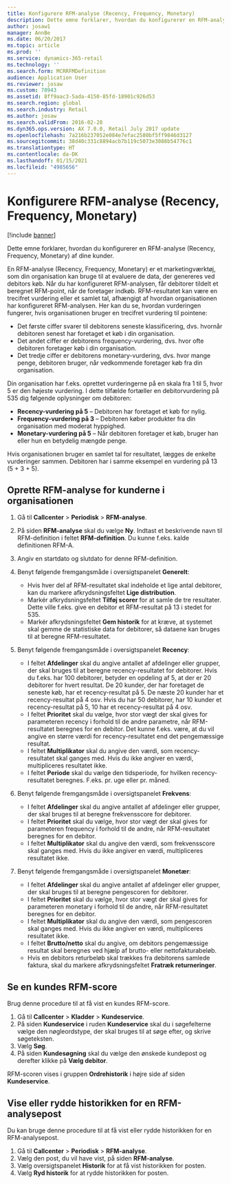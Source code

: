 ```yaml
---
title: Konfigurere RFM-analyse (Recency, Frequency, Monetary)
description: Dette emne forklarer, hvordan du konfigurerer en RFM-analyse (Recency, Frequency, Monetary) af dine kunder.
author: josaw1
manager: AnnBe
ms.date: 06/20/2017
ms.topic: article
ms.prod: ''
ms.service: dynamics-365-retail
ms.technology: ''
ms.search.form: MCRRFMDefinition
audience: Application User
ms.reviewer: josaw
ms.custom: 78943
ms.assetid: 8ff9aac3-5ada-4150-85fd-18901c926d53
ms.search.region: global
ms.search.industry: Retail
ms.author: josaw
ms.search.validFrom: 2016-02-28
ms.dyn365.ops.version: AX 7.0.0, Retail July 2017 update
ms.openlocfilehash: 7a216b237052e084e7efac2580bf5ff9846d3127
ms.sourcegitcommit: 38d40c331c8894acb7b119c5073e3088b54776c1
ms.translationtype: HT
ms.contentlocale: da-DK
ms.lasthandoff: 01/15/2021
ms.locfileid: "4985656"
---
```

# <a name="set-up-recency-frequency-and-monetary-rfm-analysis"></a>Konfigurere RFM-analyse (Recency, Frequency, Monetary)

[!include [banner](includes/banner.md)]

Dette emne forklarer, hvordan du konfigurerer en RFM-analyse (Recency, Frequency, Monetary) af dine kunder.

En RFM-analyse (Recency, Frequency, Monetary) er et marketingværktøj, som din organisation kan bruge til at evaluere de data, der genereres ved debitors køb. Når du har konfigureret RFM-analysen, får debitorer tildelt et beregnet RFM-point, når de foretager indkøb. RFM-resultatet kan være en trecifret vurdering eller et samlet tal, afhængigt af hvordan organisationen har konfigureret RFM-analysen. Her kan du se, hvordan vurderingen fungerer, hvis organisationen bruger en trecifret vurdering til pointene:

- Det første ciffer svarer til debitorens seneste klassificering, dvs. hvornår debitoren senest har foretaget et køb i din organisation.
- Det andet ciffer er debitorens frequency-vurdering, dvs. hvor ofte debitoren foretager køb i din organisation.
- Det tredje ciffer er debitorens monetary-vurdering, dvs. hvor mange penge, debitoren bruger, når vedkommende foretager køb fra din organisation.

Din organisation har f.eks. oprettet vurderingerne på en skala fra 1 til 5, hvor 5 er den højeste vurdering. I dette tilfælde fortæller en debitorvurdering på 535 dig følgende oplysninger om debitoren:

- **Recency-vurdering på 5** – Debitoren har foretaget et køb for nylig.
- **Frequency-vurdering på 3** – Debitoren køber produkter fra din organisation med moderat hyppighed.
- **Monetary-vurdering på 5** – Når debitoren foretager et køb, bruger han eller hun en betydelig mængde penge.

Hvis organisationen bruger en samlet tal for resultatet, lægges de enkelte vurderinger sammen. Debitoren har i samme eksempel en vurdering på 13 (5 + 3 + 5).

## <a name="set-up-rfm-analysis-for-the-customers-in-your-organization"></a>Oprette RFM-analyse for kunderne i organisationen

1. Gå til **Callcenter** \> **Periodisk** \> **RFM-analyse**.
2. På siden **RFM-analyse** skal du vælge **Ny**. Indtast et beskrivende navn til RFM-definition i feltet **RFM-definition**. Du kunne f.eks. kalde definitionen RFM-A.
3. Angiv en startdato og slutdato for denne RFM-definition.
4. Benyt følgende fremgangsmåde i oversigtspanelet **Generelt**:

    - Hvis hver del af RFM-resultatet skal indeholde et lige antal debitorer, kan du markere afkrydsningsfeltet **Lige distribution**.
    - Markér afkrydsningsfeltet **Tilføj scorer** for at samle de tre resultater. Dette ville f.eks. give en debitor et RFM-resultat på 13 i stedet for 535.
    - Markér afkrydsningsfeltet **Gem historik** for at kræve, at systemet skal gemme de statistiske data for debitorer, så dataene kan bruges til at beregne RFM-resultatet.

5. Benyt følgende fremgangsmåde i oversigtspanelet **Recency**:

    - I feltet **Afdelinger** skal du angive antallet af afdelinger eller grupper, der skal bruges til at beregne recency-resultatet for debitorer. Hvis du f.eks. har 100 debitorer, betyder en opdeling af 5, at der er 20 debitorer for hvert resultat. De 20 kunder, der har foretaget de seneste køb, har et recency-resultat på 5. De næste 20 kunder har et recency-resultat på 4 osv. Hvis du har 50 debitorer, har 10 kunder et recency-resultat på 5, 10 har et recency-resultat på 4 osv.
    - I feltet **Prioritet** skal du vælge, hvor stor vægt der skal gives for parameteren recency i forhold til de andre parametre, når RFM-resultatet beregnes for en debitor. Det kunne f.eks. være, at du vil angive en større værdi for recency-resultatet end det pengemæssige resultat.
    - I feltet **Multiplikator** skal du angive den værdi, som recency-resultatet skal ganges med. Hvis du ikke angiver en værdi, multipliceres resultatet ikke.
    - I feltet **Periode** skal du vælge den tidsperiode, for hvilken recency-resultatet beregnes. F.eks. pr. uge eller pr. måned.

6. Benyt følgende fremgangsmåde i oversigtspanelet **Frekvens**:

    - I feltet **Afdelinger** skal du angive antallet af afdelinger eller grupper, der skal bruges til at beregne frekvensscore for debitorer.
    - I feltet **Prioritet** skal du vælge, hvor stor vægt der skal gives for parameteren frequency i forhold til de andre, når RFM-resultatet beregnes for en debitor.
    - I feltet **Multiplikator** skal du angive den værdi, som frekvensscore skal ganges med. Hvis du ikke angiver en værdi, multipliceres resultatet ikke.

7. Benyt følgende fremgangsmåde i oversigtspanelet **Monetær**:

    - I feltet **Afdelinger** skal du angive antallet af afdelinger eller grupper, der skal bruges til at beregne pengescoren for debitorer.
    - I feltet **Prioritet** skal du vælge, hvor stor vægt der skal gives for parameteren monetary i forhold til de andre, når RFM-resultatet beregnes for en debitor.
    - I feltet **Multiplikator** skal du angive den værdi, som pengescoren skal ganges med. Hvis du ikke angiver en værdi, multipliceres resultatet ikke.
    - I feltet **Brutto/netto** skal du angive, om debitors pengemæssige resultat skal beregnes ved hjælp af brutto- eller nettofakturabeløb.
    - Hvis en debitors returbeløb skal trækkes fra debitorens samlede faktura, skal du markere afkrydsningsfeltet **Fratræk returneringer**.

## <a name="view-a-customers-rfm-score"></a>Se en kundes RFM-score

Brug denne procedure til at få vist en kundes RFM-score.

1. Gå til **Callcenter** \> **Kladder** \> **Kundeservice**.
2. På siden **Kundeservice** i ruden **Kundeservice** skal du i søgefelterne vælge den nøgleordstype, der skal bruges til at søge efter, og skrive søgeteksten.
3. Vælg **Søg**.
4. På siden **Kundesøgning** skal du vælge den ønskede kundepost og derefter klikke på **Vælg debitor**.

RFM-scoren vises i gruppen **Ordrehistorik** i højre side af siden **Kundeservice**.

## <a name="view-or-clear-the-history-of-an-rfm-analysis-record"></a>Vise eller rydde historikken for en RFM-analysepost

Du kan bruge denne procedure til at få vist eller rydde historikken for en RFM-analysepost.

1. Gå til **Callcenter** \> **Periodisk** \> **RFM-analyse**.
2. Vælg den post, du vil have vist, på siden **RFM-analyse**.
3. Vælg oversigtspanelet **Historik** for at få vist historikken for posten.
4. Vælg **Ryd historik** for at rydde historikken for posten.
